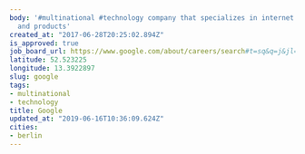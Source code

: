 ```yaml
---
body: '#multinational #technology company that specializes in internet related services
  and products'
created_at: "2017-06-28T20:25:02.894Z"
is_approved: true
job_board_url: https://www.google.com/about/careers/search#t=sq&q=j&jl=Berlin,Germany
latitude: 52.523225
longitude: 13.3922897
slug: google
tags:
- multinational
- technology
title: Google
updated_at: "2019-06-16T10:36:09.624Z"
cities:
- berlin
---
```

